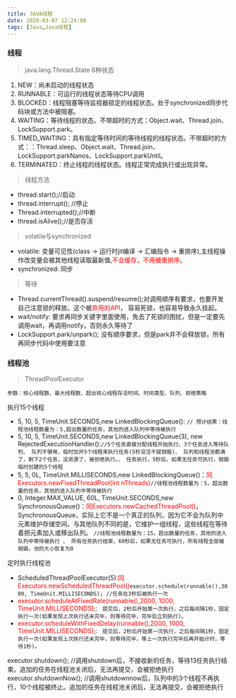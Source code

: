 ```yaml
---
title: JAVA线程
date: 2020-03-07 12:24:08
tags: [Java,Java线程]
---
```


<!-- more -->

### 线程
 > java.lang.Thread.State 6种状态  
 
 1. NEW：尚未启动的线程状态
 2. RUNNABLE：可运行的线程状态等待CPU调用
 3. BLOCKED：线程阻塞等待监视器锁定的线程状态。处于synchronized同步代码块或方法中被阻塞。
 4. WAITING：等待线程的状态。不带超时的方式：Object.wait、Thread.join、LockSupport.park。
 5. TIMED_WAITING：具有指定等待时间的等待线程的线程状态。不带超时的方式：：Thread.sleep、Object.wait、Thread.join、LockSupport.parkNanos、LockSupport.parkUntil。
 6. TERMINATED：终止线程的线程状态。线程正常完成执行或出现异常。
 
 >  线程方法  
 
 - thread.start();//启动
 - thread.interrupt(); //停止
 - Thread.interrupted();//中断
 - thread.isAlive();//是否存活
 
> volatile与synchronized

- volatile: 变量可见性(class ->  运行时jit编译  -> 汇编指令 -> 重排序),主线程操作改变量会被其他线程读取最新值,<font style='color:red'>不会缓存，不用被重排序。</font>
- synchronized: 同步
 
 > 等待  
 
- Thread.currentThread().suspend/resume();对调用顺序有要求，也要开发自己注意锁的释放。这个被<font style='color:red'>弃用的API</font>， 容易死锁，也容易导致永久挂起。
- wait/notify: 要求再同步关键字里面使用，免去了死锁的困扰，但是一定要先调用wait，再调用notify，否则永久等待了
- LockSupport.park/unpark(); 没有顺序要求，但是park并不会释放锁，所有再同步代码中使用要注意


### 线程池  
> ThreadPoolExecutor  

`参数：核心线程数、最大线程数、超出核心线程存活时间、时间类型、队列、拒绝策略`

执行15个线程
- 5, 10, 5, TimeUnit.SECONDS,new LinkedBlockingQueue<Runnable>(): `// 预计结果：线程池线程数量为：5,超出数量的任务，其他的进入队列中等待被执行`
- 5, 10, 5, TimeUnit.SECONDS,new LinkedBlockingQueue<Runnable>(3), new RejectedExecutionHandler():`//5个任务直接分配线程开始执行、3个任务进入等待队列、 队列不够用，临时加开5个线程来执行任务(5秒没活干就销毁)、 队列和线程池都满了，剩下2个任务，没资源了，被拒绝执行。、 任务执行，5秒后，如果无任务可执行，销毁临时创建的5个线程`
- 5, 5, 0L, TimeUnit.MILLISECONDS,new LinkedBlockingQueue<Runnable>()：<font style="color:red;">同Executors.newFixedThreadPool(int nThreads)</font>`//线程池线程数量为：5，超出数量的任务，其他的进入队列中等待被执行`
- 0, Integer.MAX_VALUE, 60L, TimeUnit.SECONDS,new SynchronousQueue<Runnable>()：<font style="color:red;">同Executors.newCachedThreadPool()</font>，SynchronousQueue，实际上它不是一个真正的队列，因为它不会为队列中元素维护存储空间。与其他队列不同的是，它维护一组线程，这些线程在等待着把元素加入或移出队列。
`//线程池线程数量为：15，超出数量的任务，其他的进入队列中等待被执行 、 所有任务执行结束，60秒后，如果无任务可执行，所有线程全部被销毁，池的大小恢复为0`
  
定时执行线程池
- ScheduledThreadPoolExecutor(5):<font style="color:red;">同Executors.newScheduledThreadPool()</font>`executor.schedule(runnable(),3000, TimeUnit.MILLISECONDS); //任务在3秒后被执行一次`
- <font style="color:red;">executor.scheduleAtFixedRate(runnable(),2000, 1000, TimeUnit.MILLISECONDS);</font>: ` 提交后，2秒后开始第一次执行，之后每间隔1秒，固定执行一次(如果发现上次执行还未完毕，则等待完毕，完毕后立刻执行)。`
- <font style="color:red;">executor.scheduleWithFixedDelay(runnable(),2000, 1000, TimeUnit.MILLISECONDS);</font>: ` 提交后，2秒后开始第一次执行，之后每间隔1秒，固定执行一次(如果发现上次执行还未完毕，则等待完毕，等上一次执行完毕后再开始计时，等待1秒)。`

executor.shutdown(); //调用shutdown后，不接收新的任务，等待13任务执行结束。追加的任务在线程池关闭后，无法再提交，会被拒绝执行
executor.shutdownNow(); //调用shutdownnow后，队列中的3个线程不再执行，10个线程被终止。追加的任务在线程池关闭后，无法再提交，会被拒绝执行